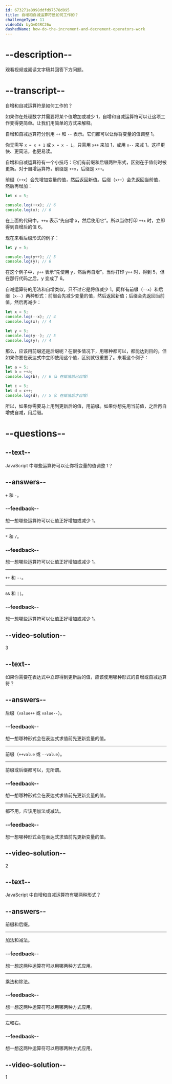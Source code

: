 ```yaml
---
id: 673271a8998ddfd97578d095
title: 自增和自减运算符是如何工作的？
challengeType: 11
videoId: byGvO4RC26w
dashedName: how-do-the-increment-and-decrement-operators-work
---
```


# --description--

观看视频或阅读文字稿并回答下方问题。

# --transcript--

自增和自减运算符是如何工作的？

如果你在处理数字并需要将某个值增加或减少 1，自增和自减运算符可以让这项工作变得更简单。让我们用简单的方式来解释。

自增和自减运算符分别用 `++` 和 `--` 表示。它们都可以让你将变量的值调整 1。

你无需写 `x = x + 1` 或 `x = x - 1`，只需用 `x++` 来加 1，或用 `x--` 来减 1。这样更快、更简洁，也更易读。

自增和自减运算符有一个小技巧：它们有前缀和后缀两种形式，区别在于值何时被更新。对于自增运算符，前缀是 `++x`，后缀是 `x++`。

前缀（`++x`）会先增加变量的值，然后返回新值。后缀（`x++`）会先返回当前值，然后再增加：

```js
let x = 5;

console.log(++x); // 6
console.log(x); // 6
```

在上面的代码中，`++x` 表示“先自增 x，然后使用它”。所以当你打印 `++x` 时，立即得到自增后的值 6。

现在来看后缀形式的例子：

```js
let y = 5;

console.log(y++); // 5
console.log(y); // 6
```

在这个例子中，`y++` 表示“先使用 y，然后再自增”。当你打印 `y++` 时，得到 5，但在那行代码之后，y 变成了 6。

自减运算符的用法和自增类似，只不过它是将值减少 1。同样有前缀（`--x`）和后缀（`x--`）两种形式：前缀会先减少变量的值，然后返回新值；后缀会先返回当前值，然后再减少：

```js
let x = 5;
console.log(--x); // 4
console.log(x); // 4

let y = 5;
console.log(y--); // 5
console.log(y); // 4
```

那么，应该用前缀还是后缀呢？在很多情况下，用哪种都可以，都能达到目的。但如果你要在表达式中立即使用这个值，区别就很重要了。来看这个例子：

```js
let a = 5;
let b = ++a;
console.log(b); // 6（a 在赋值前已自增）

let c = 5;
let d = c++;
console.log(d); // 5（c 在赋值后才自增）
```

所以，如果你需要马上用到更新后的值，用前缀。如果你想先用当前值，之后再自增或自减，用后缀。

# --questions--

## --text--

JavaScript 中哪些运算符可以让你将变量的值调整 1？

## --answers--

`+` 和 `-`。

### --feedback--

想一想哪些运算符可以让值正好增加或减少 1。

---

`*` 和 `/`。

### --feedback--

想一想哪些运算符可以让值正好增加或减少 1。

---

`++` 和 `--`。

---

`&&` 和 `||`。

### --feedback--

想一想哪些运算符可以让值正好增加或减少 1。

## --video-solution--

3

## --text--

如果你需要在表达式中立即得到更新后的值，应该使用哪种形式的自增或自减运算符？

## --answers--

后缀（`value++` 或 `value--`）。

### --feedback--

想一想哪种形式会在表达式求值前先更新变量的值。

---

前缀（`++value` 或 `--value`）。

---

前缀或后缀都可以，无所谓。

### --feedback--

想一想哪种形式会在表达式求值前先更新变量的值。

---

都不用，应该用加法或减法。

### --feedback--

想一想哪种形式会在表达式求值前先更新变量的值。

## --video-solution--

2

## --text--

JavaScript 中自增和自减运算符有哪两种形式？

## --answers--

前缀和后缀。

---

加法和减法。

### --feedback--

想一想这两种运算符可以用哪两种方式应用。

---

乘法和除法。

### --feedback--

想一想这两种运算符可以用哪两种方式应用。

---

左和右。

### --feedback--

想一想这两种运算符可以用哪两种方式应用。

## --video-solution--

1

